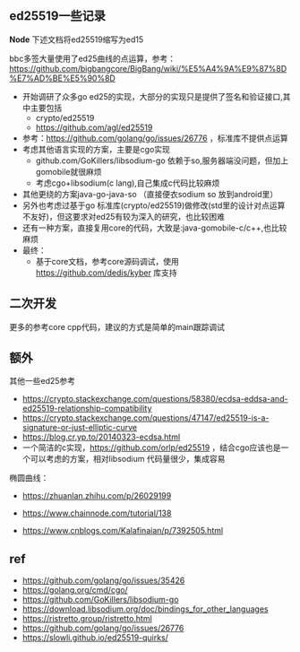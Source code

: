 ## ed25519一些记录

**Node** 下述文档将ed25519缩写为ed15 

bbc多签大量使用了ed25曲线的点运算，参考： https://github.com/bigbangcore/BigBang/wiki/%E5%A4%9A%E9%87%8D%E7%AD%BE%E5%90%8D

- 开始调研了众多go ed25的实现，大部分的实现只是提供了签名和验证接口,其中主要包括
    - crypto/ed25519
    - https://github.com/agl/ed25519
- 参考：https://github.com/golang/go/issues/26776 ，标准库不提供点运算
- 考虑其他语言实现的方案，主要是cgo实现
    - github.com/GoKillers/libsodium-go 依赖于so,服务器端没问题，但加上gomobile就很麻烦
    - 考虑cgo+libsodium(c lang),自己集成c代码比较麻烦
- 其他更绕的方案java-go-java-so （直接便衣sodium so 放到android里）
- 另外也考虑过基于go 标准库(crypto/ed25519)做修改(std里的设计对点运算不友好)，但这要求对ed25有较为深入的研究，也比较困难
- 还有一种方案，直接复用core的代码，大致是:java-gomobile-c/c++,也比较麻烦
- 最终：
    - 基于core文档，参考core源码调试，使用 https://github.com/dedis/kyber 库支持

## 二次开发
更多的参考core cpp代码，建议的方式是简单的main跟踪调试

## 额外
其他一些ed25参考

- https://crypto.stackexchange.com/questions/58380/ecdsa-eddsa-and-ed25519-relationship-compatibility
- https://crypto.stackexchange.com/questions/47147/ed25519-is-a-signature-or-just-elliptic-curve
- https://blog.cr.yp.to/20140323-ecdsa.html
- 一个简洁的c实现，https://github.com/orlp/ed25519 ，结合cgo应该也是一个可以考虑的方案，相对libsodium 代码量很少，集成容易


椭圆曲线：
- https://zhuanlan.zhihu.com/p/26029199

- https://www.chainnode.com/tutorial/138
- https://www.cnblogs.com/Kalafinaian/p/7392505.html

## ref
- https://github.com/golang/go/issues/35426
- https://golang.org/cmd/cgo/
- https://github.com/GoKillers/libsodium-go
- https://download.libsodium.org/doc/bindings_for_other_languages
- https://ristretto.group/ristretto.html
- https://github.com/golang/go/issues/26776
- https://slowli.github.io/ed25519-quirks/
